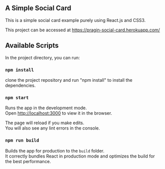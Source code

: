 ## A Simple Social Card

This is a simple social card example purely using React.js and CSS3.

This project can be accessed at https://pragin-social-card.herokuapp.com/

## Available Scripts

In the project directory, you can run:

### `npm install`
clone the project repository and run "npm install" to install the dependencies.

### `npm start`

Runs the app in the development mode.<br>
Open [http://localhost:3000](http://localhost:3000) to view it in the browser.

The page will reload if you make edits.<br>
You will also see any lint errors in the console.

### `npm run build`

Builds the app for production to the `build` folder.<br>
It correctly bundles React in production mode and optimizes the build for the best performance.




